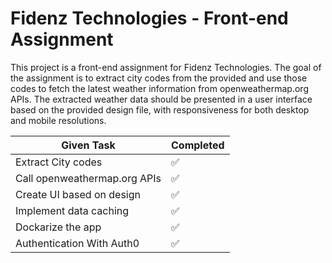 # Fidenz Technologies - Front-end Assignment

This project is a front-end assignment for Fidenz Technologies. The goal of the assignment is to extract city codes from the provided  and use those codes to fetch the latest weather information from openweathermap.org APIs. The extracted weather data should be presented in a user interface based on the provided design file, with responsiveness for both desktop and mobile resolutions.

| Given Task                       | Completed      |
|----------------------------|----------------|
| Extract City codes         | ✅             |
| Call openweathermap.org APIs   | ✅             |
| Create UI based on design  | ✅             |
| Implement data caching     | ✅             |
| Dockarize the app              | ✅             |
| Authentication With Auth0              | ✅             |
